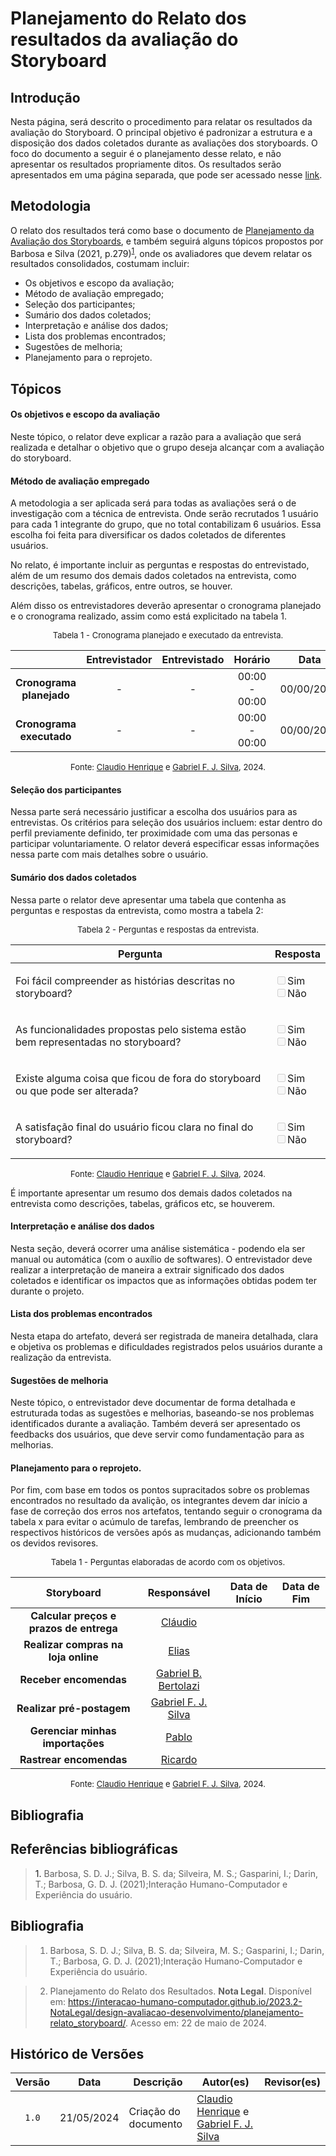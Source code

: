 # Planejamento do Relato dos resultados da avaliação do Storyboard

## Introdução

Nesta página, será descrito o procedimento para relatar os resultados da avaliação do Storyboard. O principal objetivo é padronizar a estrutura e a disposição dos dados coletados durante as avaliações dos storyboards. O foco do documento a seguir é o planejamento desse relato, e não apresentar os resultados propriamente ditos. Os resultados serão apresentados em uma página separada, que pode ser acessado nesse [link](https://interacao-humano-computador.github.io/2024.1-Correios/).

## Metodologia
O relato dos resultados terá como base o documento de [Planejamento da Avaliação dos Storyboards](), e também seguirá alguns tópicos propostos por Barbosa e Silva (2021, p.279)<sup><a href=#ref1>1</a></sup>, onde os avaliadores que devem relatar os resultados consolidados, costumam incluir:

- Os objetivos e escopo da avaliação;
- Método de avaliação empregado;
- Seleção dos participantes;
- Sumário dos dados coletados;
- Interpretação e análise dos dados;
- Lista dos problemas encontrados;
- Sugestões de melhoria;
- Planejamento para o reprojeto.


## Tópicos

#### Os objetivos e escopo da avaliação

Neste tópico, o relator deve explicar a razão para a avaliação que será realizada e detalhar o objetivo que o grupo deseja alcançar com a avaliação do storyboard.

#### Método de avaliação empregado

A metodologia a ser aplicada será para todas as avaliações será o de investigação com a técnica de entrevista. Onde serão recrutados 1 usuário para cada 1 integrante do grupo, que no total contabilizam 6 usuários. Essa escolha foi feita para diversificar os dados coletados de diferentes usuários.

No relato, é importante incluir as perguntas e respostas do entrevistado, além de um resumo dos demais dados coletados na entrevista, como descrições, tabelas, gráficos, entre outros, se houver.

Além disso os entrevistadores deverão apresentar o cronograma planejado e o cronograma realizado, assim como está explicitado na tabela 1.

<center>

<font size="2"><p style="text-align: center">Tabela 1 - Cronograma planejado e executado da entrevista.</p></font>


| | Entrevistador | Entrevistado | Horário | Data | Local | 
| :----: | :-----------: | :----------: | :-----: |:----:| :----:| 
| **Cronograma planejado** | - | - |00:00 - 00:00  | 00/00/2024  | Presencial | 
| **Cronograma executado** | - | - |00:00 - 00:00  | 00/00/2024  | Presencial | 


<font size="2"><p style="text-align: center">Fonte: [Claudio Henrique][ClaudioGH] e [Gabriel F. J. Silva][GabrielFGH], 2024.</p></font>

</center>


#### Seleção dos participantes

Nessa parte será necessário justificar a escolha dos usuários para as entrevistas. Os critérios para seleção dos usuários incluem: estar dentro do perfil previamente definido, ter proximidade com uma das personas e participar voluntariamente. O relator deverá especificar essas informações nessa parte com mais detalhes sobre o usuário.


#### Sumário dos dados coletados

Nessa parte o relator deve apresentar uma tabela que contenha as perguntas e respostas da entrevista, como mostra a tabela 2:



<center>

<font size="2"><p style="text-align: center">Tabela 2 - Perguntas e respostas da entrevista.</p></font>

|Pergunta | Resposta |
|-|-|
| <p>Foi fácil compreender as histórias descritas no storyboard?</p> | <label><input type="checkbox" disabled>Sim</label><br><label><input type="checkbox" disabled>Não</label>  |
| <p> As funcionalidades propostas pelo sistema estão bem representadas no storyboard?</p> | <label><input type="checkbox" disabled>Sim</label><br><label><input type="checkbox" disabled>Não</label> |
| <p> Existe alguma coisa que ficou de fora do storyboard ou que pode ser alterada? </p> | <label><input type="checkbox" disabled>Sim</label><br><label><input type="checkbox" disabled>Não</label> |
| <p> A satisfação final do usuário ficou clara no final do storyboard? </p> | <label><input type="checkbox" disabled>Sim</label><br><label><input type="checkbox" disabled>Não</label> |


<font size="2"><p style="text-align: center">Fonte: [Claudio Henrique][ClaudioGH] e [Gabriel F. J. Silva][GabrielFGH], 2024.</p></font>

</center>

É importante apresentar um resumo dos demais dados coletados na entrevista como descrições, tabelas, gráficos etc, se houverem.


#### Interpretação e análise dos dados
Nesta seção, deverá ocorrer uma análise sistemática - podendo ela ser manual ou automática (com o auxílio de softwares). O entrevistador deve realizar a interpretação de maneira a extrair significado dos dados coletados e identificar os impactos que as informações obtidas podem ter durante o projeto. 


#### Lista dos problemas encontrados
Nesta etapa do artefato, deverá ser registrada de maneira detalhada, clara e objetiva os problemas e dificuldades registrados pelos usuários durante a realização da entrevista.

#### Sugestões de melhoria

Neste tópico, o entrevistador deve documentar de forma detalhada e estruturada todas as sugestões e melhorias, baseando-se nos problemas identificados durante a avaliação. Também deverá ser apresentado os feedbacks dos usuários, que deve servir como fundamentação para as melhorias.


#### Planejamento para o reprojeto.

Por fim, com base em todos os pontos supracitados sobre os problemas encontrados no resultado da avalição, os integrantes devem dar início a fase de correção dos erros nos artefatos, tentando seguir o cronograma da tabela x para evitar o acúmulo de tarefas, lembrando de preencher os respectivos históricos de versões após as mudanças, adicionando também os devidos revisores.


<font size="2"><p style="text-align: center">Tabela 1 - Perguntas elaboradas de acordo com os objetivos.</p></font>

<center>

| Storyboard                       | Responsável                     | Data de Início | Data de Fim |
| :------------------------------: | :-----------------------------: | :------------: | :---------: |
| **Calcular preços e prazos de entrega** | [Cláudio][ClaudioGH]          |                |             |
| **Realizar compras na loja online**     | [Elias][EliasGH]              |                |             |  
| **Receber encomendas**       | [Gabriel B. Bertolazi][GabrielBGH] |           |             |  
| **Realizar pré-postagem**              | [Gabriel F. J. Silva][GabrielFGH]  |           |             |  
| **Gerenciar minhas importações**       | [Pablo][PabloGH]               |                |             |  
| **Rastrear encomendas**                | [Ricardo][RicardoGH]           |                |             |  

</center>

<font size="2"><p style="text-align: center">Fonte: [Claudio Henrique][ClaudioGH] e [Gabriel F. J. Silva][GabrielFGH], 2024.</p></font>


## Bibliografia

## Referências bibliográficas

> <a id="ref1">1.</a> Barbosa, S. D. J.; Silva, B. S. da; Silveira, M. S.; Gasparini, I.; Darin, T.; Barbosa, G. D. J. (2021);Interação Humano-Computador e Experiência do usuário.

## Bibliografia
> 1. Barbosa, S. D. J.; Silva, B. S. da; Silveira, M. S.; Gasparini, I.; Darin, T.; Barbosa, G. D. J. (2021);Interação Humano-Computador e Experiência do usuário.

> 2. Planejamento do Relato dos Resultados. **Nota Legal**. Disponível em: <https://interacao-humano-computador.github.io/2023.2-NotaLegal/design-avaliacao-desenvolvimento/planejamento-relato_storyboard/>. Acesso em: 22 de maio de 2024.

## Histórico de Versões

| Versão | Data | Descrição | Autor(es) | Revisor(es) |
| :----: | :--: | --------- | ----------- | ------ |
| `1.0`  | 21/05/2024 | Criação do documento |[Claudio Henrique][ClaudioGH] e [Gabriel F. J. Silva][GabrielFGH] | |

[ClaudioGH]: https://github.com/claudiohsc
[EliasGH]: https://github.com/EliasOliver21
[GabrielBGH]: https://github.com/Bertolazi
[GabrielFGH]: https://github.com/MMcLovin
[PabloGH]: https://github.com/pabloheika
[RicardoGH]: https://www.github.com/avmricardo